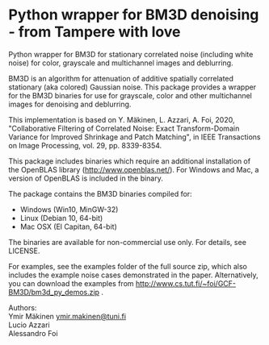 # Python wrapper for BM3D denoising - from Tampere with love

Python wrapper for BM3D for stationary correlated noise (including white noise) for color,
grayscale and multichannel images and deblurring.

BM3D is an algorithm for attenuation of additive spatially correlated
stationary (aka colored) Gaussian noise. This package provides a wrapper
for the BM3D binaries for use for grayscale, color and other multichannel images
for denoising and deblurring.

This implementation is based on Y. Mäkinen, L. Azzari, A. Foi, 2020,
"Collaborative Filtering of Correlated Noise: Exact Transform-Domain Variance for Improved Shrinkage and Patch Matching",
in IEEE Transactions on Image Processing, vol. 29, pp. 8339-8354.

This package includes binaries which require an additional
installation of the OpenBLAS library (http://www.openblas.net/).
For Windows and Mac, a version of OpenBLAS is included in the binary.

The package contains the BM3D binaries compiled for:
- Windows (Win10, MinGW-32)
- Linux (Debian 10, 64-bit)
- Mac OSX (El Capitan, 64-bit)

The binaries are available for non-commercial use only. For details, see LICENSE.

For examples, see the examples folder of the full source zip, which also includes the example noise cases demonstrated in the paper.
Alternatively, you can download the examples from http://www.cs.tut.fi/~foi/GCF-BM3D/bm3d_py_demos.zip .

Authors: \
    Ymir Mäkinen <ymir.makinen@tuni.fi> \
    Lucio Azzari \
    Alessandro Foi



